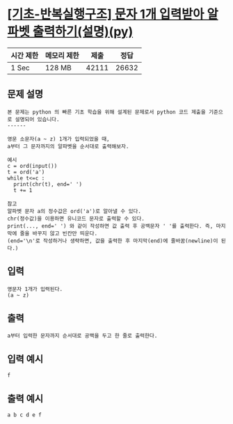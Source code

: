 # [[기초-반복실행구조] 문자 1개 입력받아 알파벳 출력하기(설명)(py)](https://codeup.kr/problem.php?id=6074)

| 시간 제한 | 메모리 제한 | 제출 | 정답 |
| --- | --- | --- | --- |
| 1 Sec | 128 MB | 42111 | 26632 |

## **문제 설명**

```
본 문제는 python 의 빠른 기초 학습을 위해 설계된 문제로서 python 코드 제출을 기준으로 설명되어 있습니다. 
------

영문 소문자(a ~ z) 1개가 입력되었을 때,
a부터 그 문자까지의 알파벳을 순서대로 출력해보자.

예시
c = ord(input())
t = ord('a')
while t<=c :
  print(chr(t), end=' ')
  t += 1

참고
알파벳 문자 a의 정수값은 ord('a')로 알아낼 수 있다.
chr(정수값)을 이용하면 유니코드 문자로 출력할 수 있다.
print(..., end=' ') 와 같이 작성하면 값 출력 후 공백문자 ' '를 출력한다. 즉, 마지막에 줄을 바꾸지 않고 빈칸만 띄운다.
(end='\n'로 작성하거나 생략하면, 값을 출력한 후 마지막(end)에 줄바꿈(newline)이 된다.)
```

## 입력

```
영문자 1개가 입력된다.
(a ~ z)
```

## 출력

```
a부터 입력한 문자까지 순서대로 공백을 두고 한 줄로 출력한다.
```

## 입력 예시

```
f
```

## 출력 예시

```
a b c d e f
```
